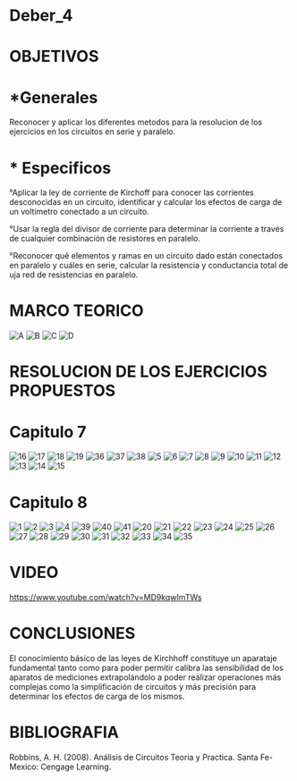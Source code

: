 # Deber_4
# OBJETIVOS
# *Generales
Reconocer y aplicar los diferentes metodos para la resolucion de los ejercicios en los circuitos en serie y paralelo.
# * Especificos
°Aplicar la ley de corriente de Kirchoff para conocer las corrientes desconocidas en un circuito, identificar y calcular los efectos de carga de un voltimetro conectado a un circuito.

°Usar la regla del divisor de corriente para  determinar la corriente a través de cualquier combinación de resistores en paralelo.

°Reconocer qué elementos y ramas en un circuito dado están conectados en paralelo y cuáles en serie, calcular la resistencia y conductancia total de uja red de resistencias en paralelo.
# MARCO TEORICO
![A](https://user-images.githubusercontent.com/85193519/125484691-b60560ea-3db3-4afd-b280-12adb5962f5d.jpg)
![B](https://user-images.githubusercontent.com/85193519/125484708-133e4b00-309a-4d8c-8acb-186fcc953aa2.jpg)
![C](https://user-images.githubusercontent.com/85193519/125484719-12ec3aa7-159d-46f9-9619-8161c49c01b9.jpg)
![D](https://user-images.githubusercontent.com/85193519/125488893-f413a1e0-e697-4d50-81c8-96e52fc50519.jpg)
# RESOLUCION DE LOS EJERCICIOS PROPUESTOS
# Capitulo 7
![16](https://user-images.githubusercontent.com/85193519/125478188-97336e64-47b4-4b3c-afd1-753e397233bd.jpg)
![17](https://user-images.githubusercontent.com/85193519/125478205-a4269f2e-16be-4cf9-91d0-53e3bf998d23.jpg)
![18](https://user-images.githubusercontent.com/85193519/125478221-91817ca4-047a-49ff-9ab6-5e0371ca4eca.jpg)
![19](https://user-images.githubusercontent.com/85193519/125478243-ad254396-c76f-4b58-b909-e928b052f6b6.jpg)
![36](https://user-images.githubusercontent.com/85193519/125483162-7d5d4a40-0c44-4589-ad78-6b4a6fef37ba.jpg)
![37](https://user-images.githubusercontent.com/85193519/125483180-eb64f922-6cbc-4a40-badb-fa614a555a07.jpg)
![38](https://user-images.githubusercontent.com/85193519/125483192-92e64f8f-98f4-4a04-9fbf-9b7d4ff3030d.jpg)
![5](https://user-images.githubusercontent.com/85193519/125384123-0d082280-e35e-11eb-8fb0-f599462d3cc0.jpg)
![6](https://user-images.githubusercontent.com/85193519/125384140-11ccd680-e35e-11eb-9700-052cf6487b67.jpg)
![7](https://user-images.githubusercontent.com/85193519/125384150-15605d80-e35e-11eb-9073-bdc91d3fc65e.jpg)
![8](https://user-images.githubusercontent.com/85193519/125384167-1beed500-e35e-11eb-9e0b-b8a29f7792ae.jpg)
![9](https://user-images.githubusercontent.com/85193519/125477385-5f8269f3-3286-4896-972b-5a6e1947cb66.jpg)
![10](https://user-images.githubusercontent.com/85193519/125477401-c7e09c11-f760-44dc-a9e7-23ab78e37a37.jpg)
![11](https://user-images.githubusercontent.com/85193519/125477420-7bf2b9e4-c84b-48ca-afad-a4401274100c.jpg)
![12](https://user-images.githubusercontent.com/85193519/125477448-91bac10f-2121-4b8f-91aa-42c07efea67c.jpg)
![13](https://user-images.githubusercontent.com/85193519/125477478-44ba6798-a55a-46f0-8e09-e49fa1d70d66.jpg)
![14](https://user-images.githubusercontent.com/85193519/125477500-406e9855-8223-4576-89c5-0f2c66d6050a.jpg)
![15](https://user-images.githubusercontent.com/85193519/125477520-7027b022-9fa0-425f-95ff-35325b873c23.jpg)
# Capitulo 8
![1](https://user-images.githubusercontent.com/85193519/125383889-bdc1f200-e35d-11eb-8328-f29af19a5dbf.jpg)
![2](https://user-images.githubusercontent.com/85193519/125383904-c1557900-e35d-11eb-9604-de14afa79d24.jpg)
![3](https://user-images.githubusercontent.com/85193519/125383915-c4506980-e35d-11eb-9fb2-d23032db67eb.jpg)
![4](https://user-images.githubusercontent.com/85193519/125383918-c74b5a00-e35d-11eb-847c-eae596fc7def.jpg)
![39](https://user-images.githubusercontent.com/85193519/125483470-122f5e60-88fa-4797-a900-c4671f867780.jpg)
![40](https://user-images.githubusercontent.com/85193519/125483488-0dca86c1-6145-48b0-bcb6-a60d13f0fa12.jpg)
![41](https://user-images.githubusercontent.com/85193519/125483509-31165c29-a551-401b-9552-3b55b7460d43.jpg)
![20](https://user-images.githubusercontent.com/85193519/125479433-80b7f57a-f2b8-45ae-afce-5c308f24a574.jpg)
![21](https://user-images.githubusercontent.com/85193519/125479464-ef9cabe6-5766-4bd5-b916-c6e3325fc46b.jpg)
![22](https://user-images.githubusercontent.com/85193519/125479481-0286ffbd-da12-4396-a7ef-332d90acb8e7.jpg)
![23](https://user-images.githubusercontent.com/85193519/125479501-b9c909a7-cbb2-4ba5-b21c-55e44f173253.jpg)
![24](https://user-images.githubusercontent.com/85193519/125479533-d74c924c-ecae-4863-8538-9e3e24d08710.jpg)
![25](https://user-images.githubusercontent.com/85193519/125479551-565952e2-395a-47a5-be65-6631410e388c.jpg)
![26](https://user-images.githubusercontent.com/85193519/125479565-3ae5c331-1f30-4ec9-9de2-7b0a59ee5353.jpg)
![27](https://user-images.githubusercontent.com/85193519/125480838-236004ce-80e5-4f02-b017-57a3520fbabc.jpg)
![28](https://user-images.githubusercontent.com/85193519/125480857-34db45c4-aba9-41d0-a29e-6643eae33d1c.jpg)
![29](https://user-images.githubusercontent.com/85193519/125480869-01b4ec89-ef35-476d-b845-176d0d2151aa.jpg)
![30](https://user-images.githubusercontent.com/85193519/125480890-214adaed-d13c-4edd-8471-ed790e63a61c.jpg)
![31](https://user-images.githubusercontent.com/85193519/125480900-162e22c2-d29e-4fd5-b28e-0b47ef426c6e.jpg)
![32](https://user-images.githubusercontent.com/85193519/125480919-4d1b5323-1374-4214-8ee1-1a401dda1ff1.jpg)
![33](https://user-images.githubusercontent.com/85193519/125480945-9e9e591a-50cb-422d-9686-5ad50506a360.jpg)
![34](https://user-images.githubusercontent.com/85193519/125480976-1c406d4d-f521-467b-9279-3eb4defc38f8.jpg)
![35](https://user-images.githubusercontent.com/85193519/125480989-8f87254e-b5da-430d-a763-800c5f2e397b.jpg)
# VIDEO
https://www.youtube.com/watch?v=MD9kqwImTWs
# CONCLUSIONES
El conocimiento básico de las leyes de Kirchhoff constituye un aparataje fundamental tanto como para poder permitir calibra las sensibilidad de los aparatos de mediciones extrapolándolo a poder realizar operaciones más complejas  como la simplificación de circuitos y más precisión para determinar los efectos de carga  de los mismos.
# BIBLIOGRAFIA
Robbins, A. H. (2008). Análisis de Circuitos Teoria y Practica. Santa Fe-Mexico: Cengage Learning.
